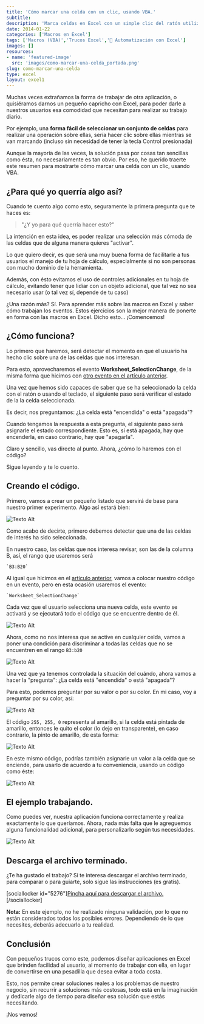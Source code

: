 ```yaml
---
title: 'Cómo marcar una celda con un clic, usando VBA.'
subtitle: 
description: 'Marca celdas en Excel con un simple clic del ratón utilizando macros (VBA). Domina esta técnica para agilizar tus procesos.'
date: 2014-01-22
categories: ['Macros en Excel']
tags: ['Macros (VBA)','Trucos Excel','🤖 Automatización con Excel']
images: []
resources: 
- name: 'featured-image'
  src: 'images/como-marcar-una-celda_portada.png'
slug: como-marcar-una-celda
type: excel
layout: excel1
---
```


Muchas veces extrañamos la forma de trabajar de otra aplicación, o quisiéramos darnos un pequeño capricho con Excel, para poder darle a nuestros usuarios esa comodidad que necesitan para realizar su trabajo diario.

Por ejemplo, una **forma fácil de seleccionar un conjunto de celdas** para realizar una operación sobre ellas, sería hacer clic sobre ellas mientras se van marcando (incluso sin necesidad de tener la tecla Control presionada)

Aunque la mayoría de las veces, la solución pasa por cosas tan sencillas como ésta, no necesariamente es tan obvio. Por eso, he querido traerte este resumen para mostrarte cómo marcar una celda con un clic, usando VBA.

## ¿Para qué yo querría algo así?

Cuando te cuento algo como esto, seguramente la primera pregunta que te haces es:

> "¿Y yo para qué querría hacer esto?"

La intención en esta idea, es poder realizar una selección más cómoda de las celdas que de alguna manera quieres "activar".

Lo que quiero decir, es que será una muy buena forma de facilitarle a tus usuarios el manejo de tu hoja de cálculo, especialmente si no son personas con mucho dominio de la herramienta.

Además, con ésto evitamos el uso de controles adicionales en tu hoja de cálculo, evitando tener que lidiar con un objeto adicional, que tal vez no sea necesario usar (o tal vez sí, depende de tu caso)

¿Una razón más? Sí. Para aprender más sobre las macros en Excel y saber cómo trabajan los eventos. Estos ejercicios son la mejor manera de ponerte en forma con las macros en Excel. Dicho esto... ¡Comencemos!

## ¿Cómo funciona?

Lo primero que haremos, será detectar el momento en que el usuario ha hecho clic sobre una de las celdas que nos interesan.

Para esto, aprovecharemos el evento **Worksheet\_SelectionChange**, de la misma forma que hicimos con [otro evento en el artículo anterior](1).

Una vez que hemos sido capaces de saber que se ha seleccionado la celda con el ratón o usando el teclado, el siguiente paso será verificar el estado de la la celda seleccionada.

Es decir, nos preguntamos: ¿La celda está "encendida" o está "apagada"?

Cuando tengamos la respuesta a esta pregunta, el siguiente paso será asignarle el estado correspondiente. Esto es, si está apagada, hay que encenderla, en caso contrario, hay que "apagarla".

Claro y sencillo, vas directo al punto. Ahora, ¿cómo lo haremos con el código?

Sigue leyendo y te lo cuento.

## Creando el código.

Primero, vamos a crear un pequeño listado que servirá de base para nuestro primer experimento. Algo así estará bien:

![Texto Alt](images/20140121-como-marcar-una-celda-con-un-clic-usando-vba000227.png)

Como acabo de decirte, primero debemos detectar que una de las celdas de interés ha sido seleccionada.

En nuestro caso, las celdas que nos interesa revisar, son las de la columna B, así, el rango que usaremos será

```
`B3:B20`
```

Al igual que hicimos en el [artículo anterior](1), vamos a colocar nuestro código en un evento, pero en esta ocasión usaremos el evento:

```
`Worksheet_SelectionChange`
```

Cada vez que el usuario selecciona una nueva celda, este evento se activará y se ejecutará todo el código que se encuentre dentro de él.

![Texto Alt](images/20140122-como-marcar-una-celda-con-un-clic-usando-vba000229.png)

Ahora, como no nos interesa que se active en cualquier celda, vamos a poner una condición para discriminar a todas las celdas que no se encuentren en el rango `B3:b20`

![Texto Alt](images/20140121-como-marcar-una-celda-con-un-clic-usando-vba000228.png)

Una vez que ya tenemos controlada la situación del cuándo, ahora vamos a hacer la "pregunta": ¿La celda está "encendida" o está "apagada"?

Para esto, podemos preguntar por su valor o por su color. En mi caso, voy a preguntar por su color, así:

![Texto Alt](images/20140122-como-marcar-una-celda-con-un-clic-usando-vba000231.png)

El código `255, 255, 0` representa al amarillo, si la celda está pintada de amarillo, entonces le quito el color (lo dejo en transparente), en caso contrario, la pinto de amarillo, de esta forma:

![Texto Alt](images/20140122-como-marcar-una-celda-con-un-clic-usando-vba000232.png)

En este mismo código, podrías también asignarle un valor a la celda que se enciende, para usarlo de acuerdo a tu conveniencia, usando un código como éste:

![Texto Alt](images/20140122-como-marcar-una-celda-con-un-clic-usando-vba000233.png)

## El ejemplo trabajando.

Como puedes ver, nuestra aplicación funciona correctamente y realiza exactamente lo que queríamos. Ahora, nada más falta que le agreguemos alguna funcionalidad adicional, para personalizarlo según tus necesidades.

![Texto Alt](images/20140122-como-marcar-una-celda-con-un-clic-usando-vba000233.gif)

## Descarga el archivo terminado.

¿Te ha gustado el trabajo? Si te interesa descargar el archivo terminado, para comparar o para guiarte, solo sigue las instrucciones (es gratis).

\[sociallocker id="5276"\][Pincha aquí para descargar el archivo.](http://raymundoycaza.com/wp-content/uploads/20140121-como-marcar-una-celda-con-un-clic-usando-vba.xlsm "Pincha aquí para descargar el archivo.")\[/sociallocker\]

**Nota:** En este ejemplo, no he realizado ninguna validación, por lo que no están considerados todos los posibles errores. Dependiendo de lo que necesites, deberás adecuarlo a tu realidad.

## Conclusión

Con pequeños trucos como este, podemos diseñar aplicaciones en Excel que brinden facilidad al usuario, al momento de trabajar con ella, en lugar de convertirse en una pesadilla que desea evitar a toda costa.

Esto, nos permite crear soluciones reales a los problemas de nuestro negocio, sin recurrir a soluciones más costosas, todo está en la imaginación y dedicarle algo de tiempo para diseñar esa solución que estás necesitando.

¡Nos vemos!

